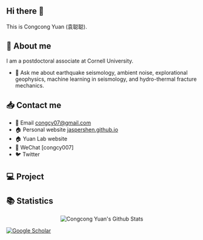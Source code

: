 ## Hi there 👋

This is Congcong Yuan (袁聪聪).

## 👤 About me

I am a postdoctoral associate at Cornell University. 

- 💬 Ask me about earthquake seismology, ambient noise, explorational geophysics, machine learning in seismology, and hydro-thermal fracture mechanics.

## 📥 Contact me

- 📩 Email [congcy07@gmail.com](congcy07@gmail.com)
- 🏠 Personal website [jaspershen.github.io](https://jaspershen.github.io/)
- 🏠 Yuan Lab website 
- 💬 WeChat [congcy007]
- 🐦 Twitter 

## 💻 Project


## 📚 Statistics

<div align="center">

<img align="center" src="https://github-readme-stats.vercel.app/api?username=congcy&include_all_commits=true&count_private=true&show_icons=true&line_height=20&title_color=7A7ADB&icon_color=2234AE&text_color=D3D3D3&bg_color=0,000000,130F40" alt="Congcong Yuan's Github Stats">

</div>

[![Google Scholar](https://img.shields.io/badge/Google%20Scholar-CongcongYuan-red)](https://scholar.google.com.hk/citations?user=Q3ghx0YAAAAJ&hl=en)
